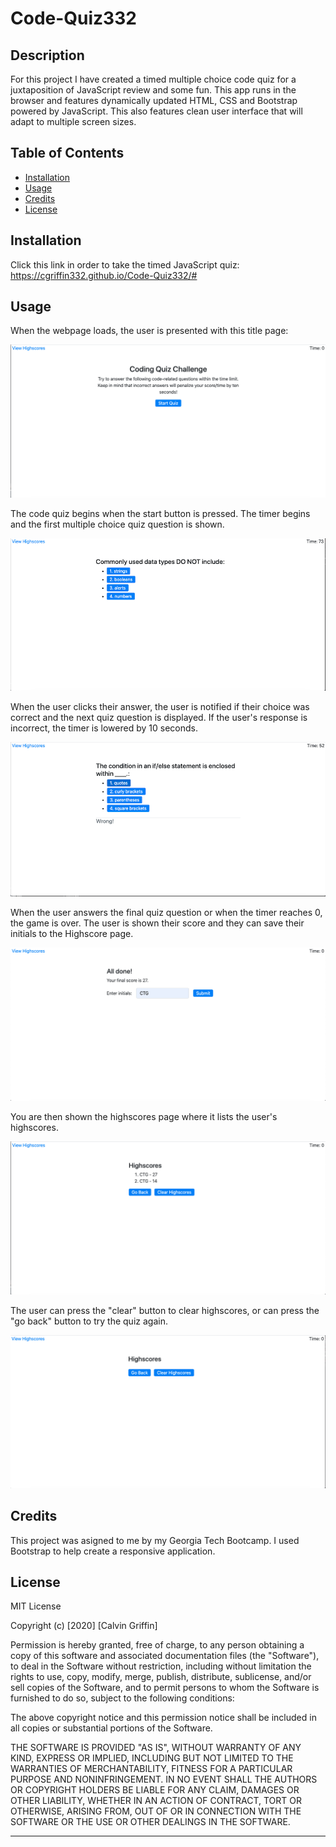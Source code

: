 # Code-Quiz332

## Description 

For this project I have created a timed multiple choice code quiz for a juxtaposition of JavaScript review and some fun.  This app runs in the browser and features dynamically updated HTML, CSS and Bootstrap powered by JavaScript. This also features clean user interface that will adapt to multiple screen sizes. 


## Table of Contents

* [Installation](#installation)
* [Usage](#usage)
* [Credits](#credits)
* [License](#license)


## Installation

Click this link in order to take the timed JavaScript quiz:
https://cgriffin332.github.io/Code-Quiz332/#


## Usage 

When the webpage loads, the user is presented with this title page:

![Image of Title Page](./assets/images/title.png)

The code quiz begins when the start button is pressed. The timer begins and the first multiple choice quiz question is shown.

![Image of Question Page](./assets/images/first-question.png)

When the user clicks their answer, the user is notified if their choice was correct and the next quiz question is displayed. If the user's response is incorrect, the timer is lowered by 10 seconds.

![Image of Wrong Answer Page](./assets/images/wrong.png)

When the user answers the final quiz question or when the timer reaches 0, the game is over. The user is shown their score and they can save their initials to the Highscore page.

![Image of Score Page](./assets/images/score.png)

You are then shown the highscores page where it lists the user's highscores.

![Image of Highscores Page](./assets/images/high-score.png)

The user can press the "clear" button to clear highscores, or can press the "go back" button to try the quiz again.

![Image of Highscores Cleared Page](./assets/images/clear.png)


## Credits

This project was asigned to me by my Georgia Tech Bootcamp.  I used Bootstrap to help create a responsive application.


## License

MIT License

Copyright (c) [2020] [Calvin Griffin]

Permission is hereby granted, free of charge, to any person obtaining a copy
of this software and associated documentation files (the "Software"), to deal
in the Software without restriction, including without limitation the rights
to use, copy, modify, merge, publish, distribute, sublicense, and/or sell
copies of the Software, and to permit persons to whom the Software is
furnished to do so, subject to the following conditions:

The above copyright notice and this permission notice shall be included in all
copies or substantial portions of the Software.

THE SOFTWARE IS PROVIDED "AS IS", WITHOUT WARRANTY OF ANY KIND, EXPRESS OR
IMPLIED, INCLUDING BUT NOT LIMITED TO THE WARRANTIES OF MERCHANTABILITY,
FITNESS FOR A PARTICULAR PURPOSE AND NONINFRINGEMENT. IN NO EVENT SHALL THE
AUTHORS OR COPYRIGHT HOLDERS BE LIABLE FOR ANY CLAIM, DAMAGES OR OTHER
LIABILITY, WHETHER IN AN ACTION OF CONTRACT, TORT OR OTHERWISE, ARISING FROM,
OUT OF OR IN CONNECTION WITH THE SOFTWARE OR THE USE OR OTHER DEALINGS IN THE
SOFTWARE.


---